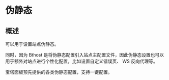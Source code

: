 # 伪静态

## 概述

可以用于设置站点伪静态。

同时，因为 Bthost 是将伪静态配置引入站点主配置文件，因此伪静态设置也可以用于额外对站点进行个性化配置，比如设置自定义错误页、 WS 反向代理等。

宝塔面板预先提供的各类伪静态配置，支持一键配置。